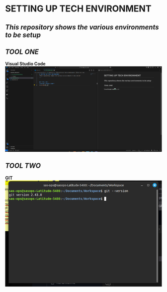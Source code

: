 # SETTING UP TECH ENVIRONMENT
*This repository shows the various environments to be setup*
---


## *TOOL ONE*
**Visual Studio Code**
![vscode](./images/vscode.png)


## *TOOL TWO*
**GIT**
![git](./images/git.png)

